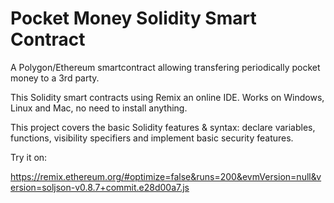 # Pocket Money Solidity Smart Contract
A Polygon/Ethereum smartcontract allowing transfering periodically pocket money to a 3rd party. 

This Solidity smart contracts using Remix an online IDE. Works on Windows, Linux and Mac, no need to install anything. 

This project covers the basic Solidity features & syntax: declare variables, functions, visibility specifiers and implement basic security features.

Try it on:  

https://remix.ethereum.org/#optimize=false&runs=200&evmVersion=null&version=soljson-v0.8.7+commit.e28d00a7.js


